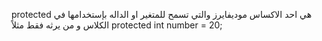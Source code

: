 protected
هي احد الاكساس موديفايرز والتي تسمح للمتغير او الداله بإستخدامها في الكلاس و من يرثه فقط 
مثلاً
protected int number = 20;